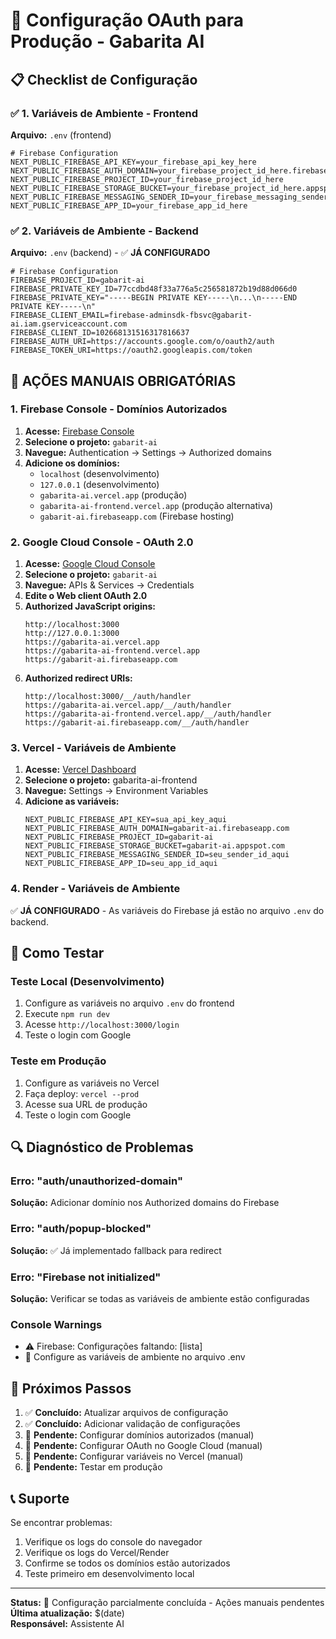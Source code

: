 # 🔐 Configuração OAuth para Produção - Gabarita AI

## 📋 Checklist de Configuração

### ✅ 1. Variáveis de Ambiente - Frontend

**Arquivo:** `.env` (frontend)
```env
# Firebase Configuration
NEXT_PUBLIC_FIREBASE_API_KEY=your_firebase_api_key_here
NEXT_PUBLIC_FIREBASE_AUTH_DOMAIN=your_firebase_project_id_here.firebaseapp.com
NEXT_PUBLIC_FIREBASE_PROJECT_ID=your_firebase_project_id_here
NEXT_PUBLIC_FIREBASE_STORAGE_BUCKET=your_firebase_project_id_here.appspot.com
NEXT_PUBLIC_FIREBASE_MESSAGING_SENDER_ID=your_firebase_messaging_sender_id_here
NEXT_PUBLIC_FIREBASE_APP_ID=your_firebase_app_id_here
```

### ✅ 2. Variáveis de Ambiente - Backend

**Arquivo:** `.env` (backend) - ✅ **JÁ CONFIGURADO**
```env
# Firebase Configuration
FIREBASE_PROJECT_ID=gabarit-ai
FIREBASE_PRIVATE_KEY_ID=77ccdbd48f33a776a5c256581872b19d88d066d0
FIREBASE_PRIVATE_KEY="-----BEGIN PRIVATE KEY-----\n...\n-----END PRIVATE KEY-----\n"
FIREBASE_CLIENT_EMAIL=firebase-adminsdk-fbsvc@gabarit-ai.iam.gserviceaccount.com
FIREBASE_CLIENT_ID=102668131516317816637
FIREBASE_AUTH_URI=https://accounts.google.com/o/oauth2/auth
FIREBASE_TOKEN_URI=https://oauth2.googleapis.com/token
```

## 🚨 AÇÕES MANUAIS OBRIGATÓRIAS

### 1. Firebase Console - Domínios Autorizados

1. **Acesse:** [Firebase Console](https://console.firebase.google.com/)
2. **Selecione o projeto:** `gabarit-ai`
3. **Navegue:** Authentication → Settings → Authorized domains
4. **Adicione os domínios:**
   - `localhost` (desenvolvimento)
   - `127.0.0.1` (desenvolvimento)
   - `gabarita-ai.vercel.app` (produção)
   - `gabarita-ai-frontend.vercel.app` (produção alternativa)
   - `gabarit-ai.firebaseapp.com` (Firebase hosting)

### 2. Google Cloud Console - OAuth 2.0

1. **Acesse:** [Google Cloud Console](https://console.cloud.google.com/)
2. **Selecione o projeto:** `gabarit-ai`
3. **Navegue:** APIs & Services → Credentials
4. **Edite o Web client OAuth 2.0**
5. **Authorized JavaScript origins:**
   ```
   http://localhost:3000
   http://127.0.0.1:3000
   https://gabarita-ai.vercel.app
   https://gabarita-ai-frontend.vercel.app
   https://gabarit-ai.firebaseapp.com
   ```
6. **Authorized redirect URIs:**
   ```
   http://localhost:3000/__/auth/handler
   https://gabarita-ai.vercel.app/__/auth/handler
   https://gabarita-ai-frontend.vercel.app/__/auth/handler
   https://gabarit-ai.firebaseapp.com/__/auth/handler
   ```

### 3. Vercel - Variáveis de Ambiente

1. **Acesse:** [Vercel Dashboard](https://vercel.com/dashboard)
2. **Selecione o projeto:** gabarita-ai-frontend
3. **Navegue:** Settings → Environment Variables
4. **Adicione as variáveis:**
   ```
   NEXT_PUBLIC_FIREBASE_API_KEY=sua_api_key_aqui
   NEXT_PUBLIC_FIREBASE_AUTH_DOMAIN=gabarit-ai.firebaseapp.com
   NEXT_PUBLIC_FIREBASE_PROJECT_ID=gabarit-ai
   NEXT_PUBLIC_FIREBASE_STORAGE_BUCKET=gabarit-ai.appspot.com
   NEXT_PUBLIC_FIREBASE_MESSAGING_SENDER_ID=seu_sender_id_aqui
   NEXT_PUBLIC_FIREBASE_APP_ID=seu_app_id_aqui
   ```

### 4. Render - Variáveis de Ambiente

✅ **JÁ CONFIGURADO** - As variáveis do Firebase já estão no arquivo `.env` do backend.

## 🧪 Como Testar

### Teste Local (Desenvolvimento)
1. Configure as variáveis no arquivo `.env` do frontend
2. Execute `npm run dev`
3. Acesse `http://localhost:3000/login`
4. Teste o login com Google

### Teste em Produção
1. Configure as variáveis no Vercel
2. Faça deploy: `vercel --prod`
3. Acesse sua URL de produção
4. Teste o login com Google

## 🔍 Diagnóstico de Problemas

### Erro: "auth/unauthorized-domain"
**Solução:** Adicionar domínio nos Authorized domains do Firebase

### Erro: "auth/popup-blocked"
**Solução:** ✅ Já implementado fallback para redirect

### Erro: "Firebase not initialized"
**Solução:** Verificar se todas as variáveis de ambiente estão configuradas

### Console Warnings
- ⚠️ Firebase: Configurações faltando: [lista]
- 📝 Configure as variáveis de ambiente no arquivo .env

## 📝 Próximos Passos

1. ✅ **Concluído:** Atualizar arquivos de configuração
2. ✅ **Concluído:** Adicionar validação de configurações
3. 🔄 **Pendente:** Configurar domínios autorizados (manual)
4. 🔄 **Pendente:** Configurar OAuth no Google Cloud (manual)
5. 🔄 **Pendente:** Configurar variáveis no Vercel (manual)
6. 🔄 **Pendente:** Testar em produção

## 📞 Suporte

Se encontrar problemas:
1. Verifique os logs do console do navegador
2. Verifique os logs do Vercel/Render
3. Confirme se todos os domínios estão autorizados
4. Teste primeiro em desenvolvimento local

---

**Status:** 🔄 Configuração parcialmente concluída - Ações manuais pendentes  
**Última atualização:** $(date)  
**Responsável:** Assistente AI